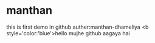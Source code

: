 # manthan
this is first demo in github
auther:manthan-dhameliya
<b style='color:'blue'>hello mujhe github aagaya hai</b>
